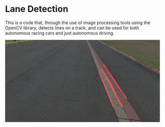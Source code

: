 # Lane Detection 
  This is a code that, through the use of image processing tools using the OpenCV library, detects lines on a track, and can be used for both autonomous racing cars and just autonomous driving.

![Preview](images/preview.png)


